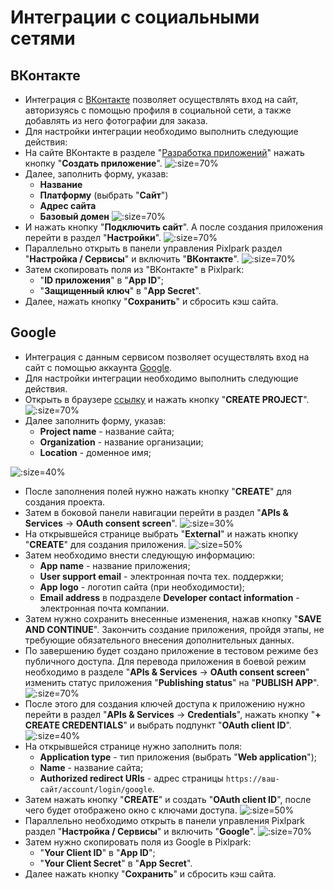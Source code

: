 # Интеграции с социальными сетями

## ВКонтакте
* Интеграция с [ВКонтакте](https://vk.com) позволяет осуществлять вход на сайт, авторизуясь с помощью профиля в социальной сети, а также добавлять из него фотографии для заказа.
* Для настройки интеграции необходимо выполнить следующие действия:
* На сайте ВКонтакте в разделе "[Разработка приложений](https://dev.vk.com)" нажать кнопку "__Создать приложение__".
![](../_media/integration/vk01.png ':size=70%')
* Далее, заполнить форму, указав:
    + __Название__
    + __Платформу__ (выбрать "__Сайт__")
    + __Адрес сайта__
    + __Базовый домен__
    ![](../_media/integration/vk02.png ':size=70%')
* И нажать кнопку "__Подключить сайт__". А после создания приложения перейти в раздел "__Настройки__".
![](../_media/integration/vk03.png ':size=70%')
* Параллельно открыть в панели управления Pixlpark раздел "__Настройка / Сервисы__" и включить "__ВКонтакте__".
![](../_media/integration/vk04.png ':size=70%')
* Затем скопировать поля из "ВКонтакте" в Pixlpark:
    + "__ID приложения__" в "__App ID__";
    + "__Защищенный ключ__" в "__App Secret__".
* Далее, нажать кнопку "__Сохранить__" и сбросить кэш сайта.

## Google
* Интеграция с данным сервисом позволяет осуществлять вход на сайт с помощью аккаунта [Google](https://www.google.com).
* Для настройки интеграции необходимо выполнить следующие действия.
* Открыть в браузере [ссылку](https://console.cloud.google.com/cloud-resource-manager?pli=1) и нажать кнопку "__CREATE PROJECT__".
![](../_media/integration/google01.jpg ':size=70%')
* Далее заполнить форму, указав:
    + __Project name__ - название сайта;
    + __Organization__ - название организации;
    + __Location__ - доменное имя;

![](../_media/integration/google02.jpg ':size=40%')
* После заполнения полей нужно нажать кнопку "__CREATE__" для создания проекта.
* Затем в боковой панели навигации перейти в раздел "__APIs & Services__ &rarr; __OAuth consent screen__".
![](../_media/integration/google03.jpg ':size=30%')
* На открывшейся странице выбрать "__External__" и нажать кнопку "__CREATE__" для создания приложения.
![](../_media/integration/google04.jpg ':size=50%')
* Затем необходимо внести следующую информацию:
    + __App name__ - название приложения;
    + __User support email__ - электронная почта тех. поддержки;
    + __App logo__ - логотип сайта (при необходимости);
    + __Email address__ в подразделе __Developer contact information__ - электронная почта компании.
* Затем нужно сохранить внесенные изменения, нажав кнопку "__SAVE AND CONTINUE__". Закончить создание приложения, пройдя этапы, не требующие обязательного внесения дополнительных данных.
* По завершению будет создано приложение в тестовом режиме без публичного доступа. Для перевода приложения в боевой режим необходимо в разделе "__APIs & Services__ &rarr; __OAuth consent screen__" изменить статус приложения "__Publishing status__" на "__PUBLISH APP__".
![](../_media/integration/google05.jpg ':size=70%')
* После этого для создания ключей доступа к приложению нужно перейти в раздел "__APIs & Services__ &rarr; __Credentials__", нажать кнопку "__+ CREATE CREDENTIALS__" и выбрать подпункт "__OAuth client ID__".
![](../_media/integration/google06.jpg ':size=40%')
* На открывшейся странице нужно заполнить поля:
    + __Application type__ - тип приложения (выбрать "__Web application__");
    + __Name__ - название сайта;
    + __Authorized redirect URIs__ - адрес страницы `https://ваш-сайт/account/login/google`.
* Затем нажать кнопку "__CREATE__" и создать "__OAuth client ID__", после чего будет отображено окно с ключами доступа.
![](../_media/integration/google07.jpg ':size=50%')
* Параллельно необходимо открыть в панели управления Pixlpark раздел "__Настройка / Сервисы__" и включить "__Google__".
![](../_media/integration/google08.jpg ':size=70%')
* Затем нужно скопировать поля из Google в Pixlpark:
    + "__Your Client ID__" в "__App ID__";
    + "__Your Client Secret__" в "__App Secret__".
* Далее нажать кнопку "__Сохранить__" и сбросить кэш сайта.